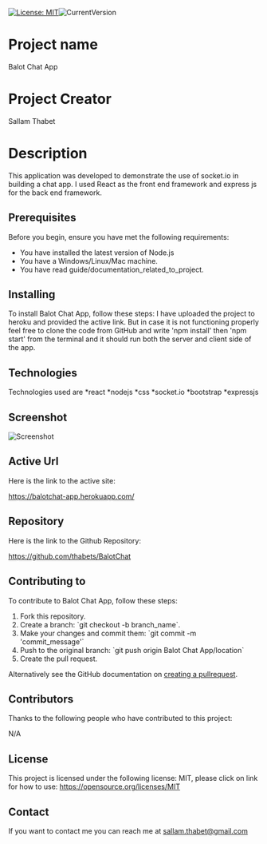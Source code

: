 [![License: MIT](https://img.shields.io/badge/License-MIT-yellow.svg)](https://opensource.org/licenses/MIT)![CurrentVersion](https://img.shields.io/badge/version-1.0.0-green.svg)

# Project name 
Balot Chat App

# Project Creator
Sallam Thabet

# Description
This application was developed to demonstrate the use of socket.io in building a chat app. I used React as the front end framework and express js for the back end framework.

## Prerequisites
Before you begin, ensure you have met the following requirements:
* You have installed the latest version of Node.js
* You have a Windows/Linux/Mac machine.
* You have read guide/documentation_related_to_project.

## Installing

To install Balot Chat App, follow these steps:
I have uploaded the project to heroku and provided the active link. But in case it is not functioning properly feel free to clone the code from GitHub and write 'npm install' then 'npm start' from the terminal and it should run both the server and client side of the app. 

## Technologies 

Technologies used are *react *nodejs *css *socket.io *bootstrap *expressjs 

## Screenshot

![Screenshot]()

## Active Url

Here is the link to the active site: 

https://balotchat-app.herokuapp.com/

## Repository

Here is the link to the Github Repository: 

https://github.com/thabets/BalotChat

## Contributing to

To contribute to Balot Chat App, follow these steps:
1. Fork this repository.
2. Create a branch: \`git checkout -b branch_name\`.
3. Make your changes and commit them: \`git commit -m 'commit_message'\`
4. Push to the original branch: \`git push origin Balot Chat App/location\`
5. Create the pull request.

Alternatively see the GitHub documentation on [creating a pullrequest](https://help.github.com/en/github/collaborating-with-issues-and-pull-requests/creating-a-pull-request).

## Contributors

Thanks to the following people who have contributed to this project:

N/A

## License

This project is licensed under the following license: MIT, please click on link for how to use: https://opensource.org/licenses/MIT

## Contact

If you want to contact me you can reach me at sallam.thabet@gmail.com
